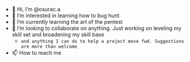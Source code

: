 - 👋 Hi, I’m @osurac.a
- 👀 I’m interested in learning how to bug hunt
- 🌱 I’m currently learning the art of the pentest
- 💞️ I’m looking to collaborate on anything. Just working on leveling my skill set and broadening my skill base
  - `and anything I can do to help a project move fwd. Suggestions are more than welcome`
- 📫 How to reach me 

<!---
outsider5877/outsider5877 is a ✨ special ✨ repository because its `README.md` (this file) appears on your GitHub profile.
You can click the Preview link to take a look at your changes.
--->
